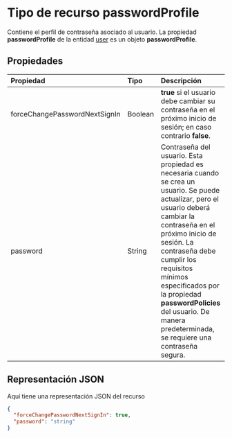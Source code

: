 # <a name="passwordprofile-resource-type"></a>Tipo de recurso passwordProfile

Contiene el perfil de contraseña asociado al usuario. La propiedad **passwordProfile** de la entidad [user](user.md) es un objeto **passwordProfile**.


## <a name="properties"></a>Propiedades
| Propiedad       | Tipo    |Descripción|
|:---------------|:--------|:----------|
|forceChangePasswordNextSignIn|Boolean| **true** si el usuario debe cambiar su contraseña en el próximo inicio de sesión; en caso contrario **false**. |
|password|String|Contraseña del usuario. Esta propiedad es necesaria cuando se crea un usuario. Se puede actualizar, pero el usuario deberá cambiar la contraseña en el próximo inicio de sesión. La contraseña debe cumplir los requisitos mínimos especificados por la propiedad **passwordPolicies** del usuario. De manera predeterminada, se requiere una contraseña segura.|


## <a name="json-representation"></a>Representación JSON

Aquí tiene una representación JSON del recurso

<!-- {
  "blockType": "resource",
  "optionalProperties": [

  ],
  "@odata.type": "microsoft.graph.passwordprofile"
}-->

```json
{
  "forceChangePasswordNextSignIn": true,
  "password": "string"
}

```

<!-- uuid: 8fcb5dbc-d5aa-4681-8e31-b001d5168d79
2015-10-25 14:57:30 UTC -->
<!-- {
  "type": "#page.annotation",
  "description": "passwordProfile resource",
  "keywords": "",
  "section": "documentation",
  "tocPath": ""
}-->